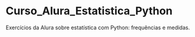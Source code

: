 # Curso_Alura_Estatistica_Python
Exercícios da Alura sobre estatística com Python: frequências e medidas.
